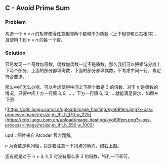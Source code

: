 ## C - Avoid Prime Sum

### Problem

构造一个 $n\times n$ 的矩阵使得任意相邻两个数和不为质数（上下相邻和左右相邻），且使用 $1$ 到 $n\times n$ 的每一个数。

### Solution

容易发现一个奇数加奇数，偶数加偶数一定不是质数，那么我们可以把矩阵分成上下两个部分，上面的部分都填奇数，下面的部分都填偶数，不考虑中间一行，肯定符合要求。

那么中间怎么办呢，可以考虑使得中间上下两个数是 $3$ 的倍数，对于 $n$ 是偶数的情况，只要中间上方一行填 $3,9,...$ ，下方一行填 $6,12,...$ 就能满足要求，如图左下图：

![https://cdn.luogu.com.cn/upload/image_hosting/kyo69fem.png?x-oss-process=image/resize,m_lfit,h_170,w_225](https://cdn.luogu.com.cn/upload/image_hosting/kyo69fem.png?x-oss-process=image/resize,m_lfit,h_550,w_1000)

upd：图片来自 Atcoder 官方题解。

 $n$ 为奇数是也同理，只是要注意一下拐点的地方，如右上图。

还有就是对于 $n=3,4,5$ 时没有那么多 $3$ 的倍数，特判一下即可。